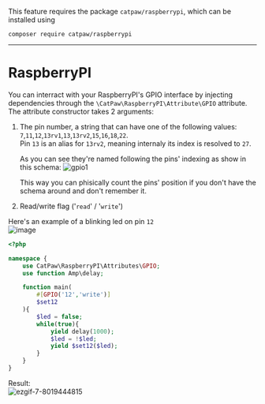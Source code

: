 This feature requires the package `catpaw/raspberrypi`, which can be installed using<br/>
```
composer require catpaw/raspberrypi
```
<hr/>

# RaspberryPI

You can interract with your RaspberryPI's GPIO interface by injecting dependencies through the `\CatPaw\RaspberryPI\Attribute\GPIO` attribute.<br/>
The attribute constructor takes 2 arguments:

1. The pin number, a string that can have one of the following values: `7`,`11`,`12`,`13rv1`,`13`,`13rv2`,`15`,`16`,`18`,`22`.<br/>
Pin `13` is an alias for `13rv2`, meaning internaly its index is resolved to `27`.

    As you can see they're named following the pins' indexing as show in this schema:
    ![gpio1](https://user-images.githubusercontent.com/6891346/152225115-782f0313-d525-4d5f-9b5c-cecd32fdd865.png)

    This way you can phisically count the pins' position if you don't have the schema around and don't remember it.
2. Read/write flag ('`read`' / '`write`')

Here's an example of a blinking led on pin `12`<br/>
![image](https://user-images.githubusercontent.com/6891346/152228030-7d1f5cba-6308-42be-bc14-c62df1a81554.png)

```php
<?php

namespace {
    use CatPaw\RaspberryPI\Attributes\GPIO;
    use function Amp\delay;

    function main(
        #[GPIO('12','write')]
        $set12
    ){
        $led = false;
        while(true){
            yield delay(1000);
            $led = !$led;
            yield $set12($led);
        }
    }
}
```

Result:<br/>
![ezgif-7-8019444815](https://user-images.githubusercontent.com/6891346/152222230-e504eaa4-e014-4c91-ae56-3d4376b1d3d2.gif)
